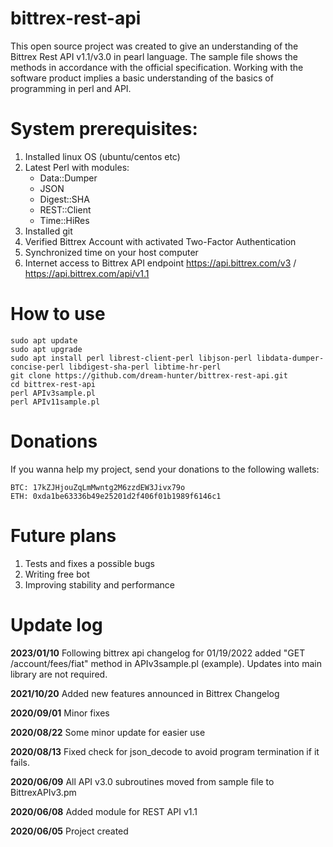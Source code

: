 # bittrex-rest-api

This open source project was created to give an understanding of the Bittrex Rest API v1.1/v3.0 in pearl language.
The sample file shows the methods in accordance with the official specification.
Working with the software product implies a basic understanding of the basics of programming in perl and API.

# System prerequisites:

 1. Installed linux OS (ubuntu/centos etc)
 2. Latest Perl with modules:
    - Data::Dumper
    - JSON
    - Digest::SHA
    - REST::Client
    - Time::HiRes
 3. Installed git
 4. Verified Bittrex Account with activated Two-Factor Authentication
 5. Synchronized time on your host computer
 6. Internet access to Bittrex API endpoint https://api.bittrex.com/v3 / https://api.bittrex.com/api/v1.1

# How to use

```
sudo apt update
sudo apt upgrade
sudo apt install perl librest-client-perl libjson-perl libdata-dumper-concise-perl libdigest-sha-perl libtime-hr-perl
git clone https://github.com/dream-hunter/bittrex-rest-api.git
cd bittrex-rest-api
perl APIv3sample.pl
perl APIv11sample.pl
```
# Donations

If you wanna help my project, send your donations to the following wallets:

```
BTC: 17kZJHjouZqLmMwntg2M6zzdEW3Jivx79o
ETH: 0xda1be63336b49e25201d2f406f01b1989f6146c1
```
# Future plans
 1. Tests and fixes a possible bugs
 2. Writing free bot
 3. Improving stability and performance

# Update log

**2023/01/10**
 Following bittrex api changelog for 01/19/2022 added "GET /account/fees/fiat" method in APIv3sample.pl (example). Updates into main library are not required.

**2021/10/20**
 Added new features announced in Bittrex Changelog

**2020/09/01**
 Minor fixes

**2020/08/22**
 Some minor update for easier use

**2020/08/13**
 Fixed check for json_decode to avoid program termination if it fails.

**2020/06/09**
 All API v3.0 subroutines moved from sample file to BittrexAPIv3.pm

**2020/06/08**
 Added module for REST API v1.1

**2020/06/05**
 Project created